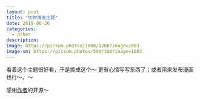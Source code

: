 ```yaml
---
layout: post
title: "切换博客主题"
date: 2019-06-26
categories:
  - other
description:
image: https://picsum.photos/2000/1200?image=1003
image-sm: https://picsum.photos/500/300?image=1003
---
```

看着这个主题很好看，于是换成这个～ 更有心情写写东西了；或者用来发布漫画也行～。～

感谢[作者](https://thomasvaeth.github.io/trophy-jekyll/)的开源～